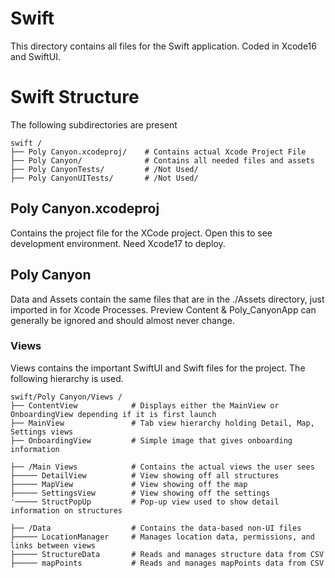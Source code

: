 # Swift

This directory contains all files for the Swift application. Coded in Xcode16 and SwiftUI. 


# Swift Structure

The following subdirectories are present

```
swift /
├── Poly Canyon.xcodeproj/    # Contains actual Xcode Project File     
├── Poly Canyon/              # Contains all needed files and assets 
├── Poly CanyonTests/         # /Not Used/
├── Poly CanyonUITests/       # /Not Used/ 
```


## Poly Canyon.xcodeproj

Contains the project file for the XCode project. Open this to see development environment. Need Xcode17 to deploy. 


##  Poly Canyon 

Data and Assets contain the same files that are in the ./Assets directory, just imported in for Xcode Processes. 
Preview Content & Poly_CanyonApp can generally be ignored and should almost never change. 

### Views
Views contains the important SwiftUI and Swift files for the project. The following hierarchy is used. 

```
swift/Poly Canyon/Views /
├── ContentView            # Displays either the MainView or OnboardingView depending if it is first launch
├── MainView               # Tab view hierarchy holding Detail, Map, Settings views
├── OnboardingView         # Simple image that gives onboarding information

├── /Main Views            # Contains the actual views the user sees
├───── DetailView          # View showing off all structures 
├───── MapView             # View showing off the map
├───── SettingsView        # View showing off the settings
'───── StructPopUp         # Pop-up view used to show detail information on structures

├── /Data                  # Contains the data-based non-UI files
├───── LocationManager     # Manages location data, permissions, and links between views
├───── StructureData       # Reads and manages structure data from CSV
├───── mapPoints           # Reads and manages mapPoints data from CSV
```

### 
